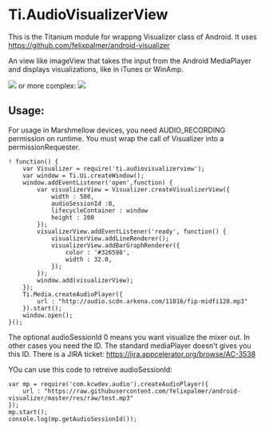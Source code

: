 Ti.AudioVisualizerView
===========================================

This is the Titanium module for wrappng Visualizer class of Android. It uses https://github.com/felixpalmer/android-visualizer

An view like imageView that takes the input from the Android MediaPlayer and displays visualizations, like in iTunes or WinAmp.

![](https://github.com/felixpalmer/android-visualizer/raw/master/demo/demo-1.gif) or more complex: ![](https://github.com/felixpalmer/android-visualizer/raw/master/demo/demo-4.gif )

Usage:
------

For usage in Marshmellow devices, you need AUDIO_RECORDING permission on runtime. You must wrap the call of Visualizer into a permissionRequester. 

~~~
! function() {
    var Visualizer = require('ti.audiovisualizerview');
    var window = Ti.Ui.createWindow();
    window.addEventListener('open',function) {
        var visualizerView = Visualizer.createVisualizerView({
            width : 500,
            audioSessionId :0,
            lifecycleContainer : window 
            height : 200
        });
        visualizerView.addEventListener('ready', function() {
            visualizerView.addLineRenderer();
            visualizerView.addBarGraphRenderer({
                color : '#326598',
                width : 32.0,
            });
        });
        window.add(visualizerView);
    });
    Ti.Media.createAudioPlayer({
        url : "http://audio.scdn.arkena.com/11016/fip-midfi128.mp3"
    }).start();
    window.open();
}();
~~~

The optional audioSessionId 0 means you want visualize the mixer out. In other cases you need the ID. The standard mediaPlayer doesn't gives you this ID. There is a JIRA ticket: https://jira.appcelerator.org/browse/AC-3538 

YOu can use this code to retreive audioSessionId:
~~~
var mp = require('com.kcwdev.audio').createAudioPlayer({
    url : "https://raw.githubusercontent.com/felixpalmer/android-visualizer/master/res/raw/test.mp3"
});
mp.start();
console.log(mp.getAudioSessionId());
~~~